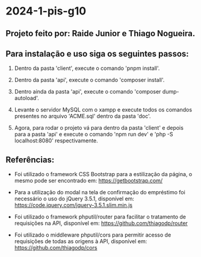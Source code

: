 # 2024-1-pis-g10

## Projeto feito por: Raide Junior e Thiago Nogueira.

## Para instalação e uso siga os seguintes passos:

1. Dentro da pasta 'client', execute o comando 'pnpm install'.

2. Dentro da pasta 'api', execute o comando 'composer install'.

3. Dentro ainda da pasta 'api', execute o comando 'composer dump-autoload'.

4. Levante o servidor MySQL com o xampp e execute todos os comandos presentes no arquivo 'ACME.sql' dentro da pasta 'doc'.

5. Agora, para rodar o projeto vá para dentro da pasta 'client' e depois para a pasta 'api' e 
execute o comando 'npm run dev' e 'php -S localhost:8080' respectivamente.

## Referências:

- Foi utilizado o framework CSS Bootstrap para a estilização da página, o mesmo pode ser encontrado em: https://getbootstrap.com/

- Para a utilização do modal na tela de confirmação do empréstimo foi necessário o uso do jQuery 3.5.1, disponível em: https://code.jquery.com/jquery-3.5.1.slim.min.js

- Foi utilizado o framework phputil/router para facilitar o tratamento de requisições na API, disponível em: https://github.com/thiagodp/router

- Foi utilizado o middleware phputil/cors para permitir acesso de requisições de todas as origens à API, disponível em: https://github.com/thiagodp/cors
